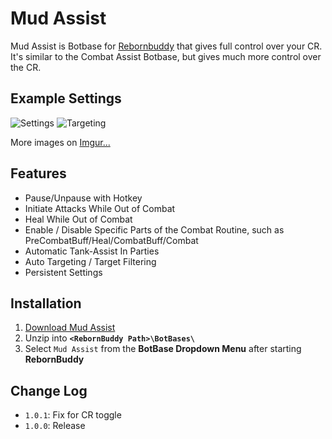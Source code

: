 # Mud Assist
Mud Assist is Botbase for [Rebornbuddy](http://rebornbuddy.com) that gives full control over your CR.
It's similar to the Combat Assist Botbase, but gives much more control over the CR.

## Example Settings
![Settings](http://i.imgur.com/CdyuJye.png)
![Targeting](http://i.imgur.com/uR5CKA5.png)

More images on [Imgur...](http://imgur.com/a/23tjd#0)

## Features
- Pause/Unpause with Hotkey
- Initiate Attacks While Out of Combat
- Heal While Out of Combat
- Enable / Disable Specific Parts of the Combat Routine, such as PreCombatBuff/Heal/CombatBuff/Combat
- Automatic Tank-Assist In Parties
- Auto Targeting / Target Filtering
- Persistent Settings

## Installation
1. [Download Mud Assist](https://github.com/mudbuddy/mud/archive/master.zip)
2. Unzip into **`<RebornBuddy Path>\BotBases\`**
3. Select `Mud Assist` from the **BotBase Dropdown Menu** after starting **RebornBuddy**

## Change Log
- `1.0.1`: Fix for CR toggle
- `1.0.0`: Release
